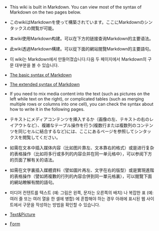 - This wiki is built in Markdown. You can view most of the syntax of Markdown on the two pages below.
- このwikiはMarkdownを使って構築されています。ここにMarkdownのシンタックスの閲覧が可能。
- 本wiki使用Markdown构建。可以在下方的链接查询Markdown的主要语法。
- 此wiki透過Markdown構建。可以從下面的網站閱覽Markdown的主要語句。
- 이 wiki는 Markdown에서 만들어졌습니다.다음 두 페이지에서 Markdown의 구문 대부분을 볼 수 있습니다.

 - [The basic syntax of Markdown](https://www.markdownguide.org/basic-syntax/)
 - [The extended syntax of Markdown](https://www.markdownguide.org/extended-syntax/)

- If you need to mix media content into the text (such as pictures on the left while text on the right), or complicated tables (such as merging multiple rows or columns into one cell), you can check the syntax about how to write it in the following pages.
- テキストにメディアコンテンツを挿入するか（画像の左、テキストの右のレイアウトなど）、複雑なテーブル操作を行う(複数行または複数列のコンテンツを同じセルに結合するなど)には、ここにあるページを参照してシンタックスを閲覧してください。
- 如需在文本中插入媒体内容（比如图片靠左、文本靠右的格式）或是进行复杂的表格操作（比如将多行或多列的内容合并在同一单元格中），可以参阅下方的页面了解有关的语法。
- 如需在文字裏插入媒體資料（譬如圖片再左、文字在右的版型）或是實現進階的表格操作（譬如將複數的行列的內容合併到同一單元格裏），可以閱覽下面的網站瞭解有關的語句。
- 미디어 컨텐트를 텍스트 (예: 그림은 왼쪽, 문자는 오른쪽의 배치) 나 복잡한 표 (예: 여러 줄 또는 여러 열을 한 셀에 병합) 에 혼합해야 하는 경우 아래에 표시된 웹 사이트에서 구문을 작성하는 방법을 확인할 수 있습니다.

 - [Text&Picture](contribution/formats-text-picture.md)
 - [Form](contribution/formats-form.md)
